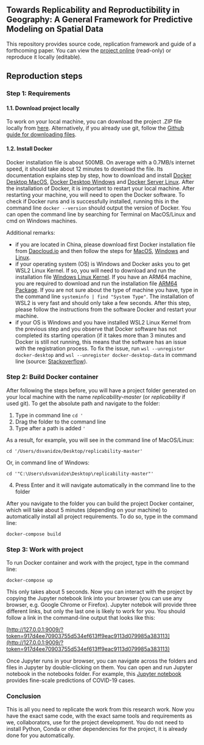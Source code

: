 ## Towards Replicability and Reproductibility in Geography: A General Framework for Predictive Modeling on Spatial Data

This repository provides source code, replication framework and guide of a forthcoming paper. You can view the [project online](http://c100-159.cloud.gwdg.de:9009/lab/tree/notebooks/main.ipynb?token=7cf55c2887d81e8ea8da627112d0753e4b4fc79345f121fc) (read-only) or reproduce it locally (editable).


## Reproduction steps

### Step 1: Requirements

#### 1.1. Download project locally
To work on your local machine, you can download the project .ZIP file locally from [here](https://github.com/dsvanidze/replicability/archive/refs/heads/master.zip). Alternatively, if you already use git, follow the [Github guide for downloading files](https://docs.github.com/en/enterprise/2.13/user/articles/cloning-a-repository).

#### 1.2. Install Docker
Docker installation file is about 500MB. On average with a 0.7MB/s internet speed, it should take about 12 minutes to download the file. Its documentation explains step by step, how to download and install [Docker Desktop MacOS](https://docs.docker.com/docker-for-mac/install/), [Docker Desktop Windows](https://docs.docker.com/docker-for-windows/install/) and [Docker Server Linux](https://docs.docker.com/engine/install/#server). After the installation of Docker, it is important to restart your local machine. After restarting your machine, you will need to open the Docker software. To check if Docker runs and is successfully installed, running this in the command line `docker --version` should output the version of Docker. You can open the command line by searching for Terminal on MacOS/Linux and cmd on Windows machines.

Additional remarks:
* if you are located in China, please download first Docker installation file from [Daocloud.io](http://get.daocloud.io/#install-docker-for-mac-windows) and then follow the steps for [MacOS](https://docs.docker.com/docker-for-mac/install/), [Windows](https://docs.docker.com/docker-for-windows/install/) and [Linux](https://docs.docker.com/engine/install/).
* if your operating system (OS) is Windows and Docker asks you to get WSL2 Linux Kernel. If so, you will need to download and run the installation file [Windows Linux Kernel](https://wslstorestorage.blob.core.windows.net/wslblob/wsl_update_x64.msi). If you have an ARM64 machine, you are required to download and run the installation file [ARM64 Package](https://wslstorestorage.blob.core.windows.net/wslblob/wsl_update_arm64.msi). If you are not sure about the type of machine you have, type in the command line `systeminfo | find "System Type"`. The installation of WSL2 is very fast and should only take a few seconds. After this step, please follow the instructions from the software Docker and restart your machine.
* if your OS is Windows and you have installed WSL2 Linux Kernel from the previous step and you observe that Docker software has not completed its starting operation (if it takes more than 3 minutes and Docker is still not running, this means that the software has an issue with the registration process. To fix the issue, run `wsl --unregister docker-desktop` and `wsl --unregister docker-desktop-data` in command line (source: [Stackoverflow](https://stackoverflow.com/a/62495664/6072503)).

### Step 2: Build Docker container
After following the steps before, you will have a project folder generated on your local machine with the name *replicability-master* (or *replicability* if used git). To get the absolute path and navigate to the folder:
1. Type in command line `cd '`
1. Drag the folder to the command line
1. Type after a path is added `'`

As a result, for example, you will see in the command line of MacOS/Linux:

`cd '/Users/dsvanidze/Desktop/replicability-master'`

Or, in command line of Windows:

`cd '"C:\Users\dsvanidze\Desktop\replicability-master"'`

4. Press Enter and it will navigate automatically in the command line to the folder

After you  navigate to  the folder you can build the project Docker container, which will take about 5 minutes (depending on your machine) to automatically install all project requirements. To do so, type in the command line:

`docker-compose build`

### Step 3: Work with project
To run Docker container and work with the project, type in the command line:

`docker-compose up`

This only takes about 5 seconds. Now you can interact with the project by copying the Jupyter notebook link into your browser (you can use any browser, e.g. Google Chrome or Firefox). Jupyter notebok will provide three different links, but only the last one is likely to work for you. You should follow a link in the command-line output that looks like this:

[http://127.0.0.1:9009/?token=917d4ee70903755d534ef613ff9eac9113d079985a383113](http://127.0.0.1:9009/?token=917d4ee70903755d534ef613ff9eac9113d079985a383113)

Once Jupyter runs in your browser, you can navigate across the folders and files in Jupyter by double-clicking on them. You can open and run Jupyter notebook in the notebooks folder. For example, this [Jupyter notebook](http://127.0.0.1:9009/lab/tree/notebooks/predictions/generate-fine-scale-features.ipynb) provides fine-scale predictions of COVID-19 cases.

### Conclusion

This is all you need to replicate the work from this research work. Now you have the exact same code, with the exact same tools and requirements as we, collaborators, use for the project development. You do not need to install Python, Conda or other dependencies for the project, it is already done for you automatically.